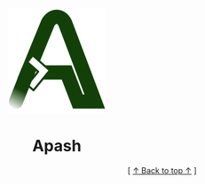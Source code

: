 
<div align='center' id='apash-top'>
  <a href='https://github.com/hastec-fr/apash'>
    <img alt='apash-logo' src='../../../../../../../assets/apash-logo.svg'/>
  </a>

  # Apash
</div>



  <div align='right'>[ <a href='#apash-top'>↑ Back to top ↑</a> ]</div>

